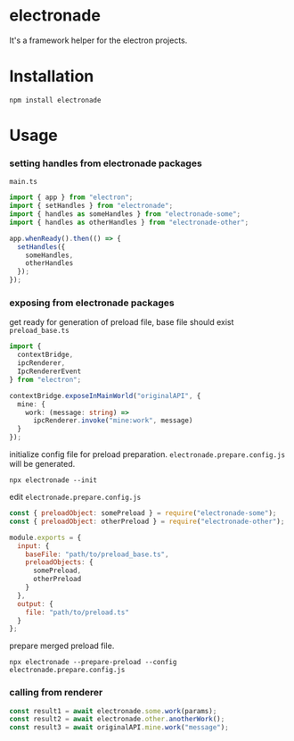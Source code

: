 # electronade

It's a framework helper for the electron projects.

# Installation

``` shell
npm install electronade
```

# Usage

### setting handles from electronade packages
`main.ts`
``` typescript
import { app } from "electron";
import { setHandles } from "electronade";
import { handles as someHandles } from "electronade-some";
import { handles as otherHandles } from "electronade-other";

app.whenReady().then(() => {
  setHandles({
    someHandles,
    otherHandles
  });
});
```

### exposing from electronade packages
get ready for generation of preload file, base file should exist
`preload_base.ts`
``` typescript
import {
  contextBridge,
  ipcRenderer,
  IpcRendererEvent
} from "electron";

contextBridge.exposeInMainWorld("originalAPI", {
  mine: {
    work: (message: string) =>
      ipcRenderer.invoke("mine:work", message)
  }
});
```

initialize config file for preload preparation.
`electronade.prepare.config.js` will be generated.
``` shell
npx electronade --init
```

edit `electronade.prepare.config.js`
``` javascript
const { preloadObject: somePreload } = require("electronade-some");
const { preloadObject: otherPreload } = require("electronade-other");

module.exports = {
  input: {
    baseFile: "path/to/preload_base.ts",
    preloadObjects: {
      somePreload,
      otherPreload
    }
  },
  output: {
    file: "path/to/preload.ts"
  }
};
```

prepare merged preload file.
``` shell
npx electronade --prepare-preload --config electronade.prepare.config.js
```

### calling from renderer
``` javascript
const result1 = await electronade.some.work(params);
const result2 = await electronade.other.anotherWork();
const result3 = await originalAPI.mine.work("message");
```
